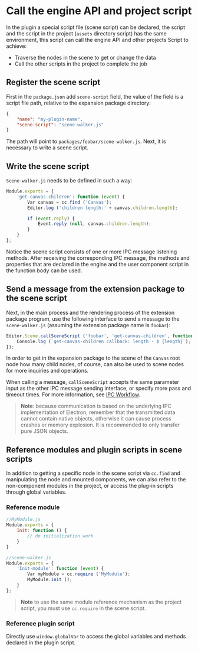 # Call the engine API and project script

In the plugin a special script file (scene script) can be declared, the script and the script in the project (`assets` directory script) has the same environment, this script can call the engine API and other projects Script to achieve:

- Traverse the nodes in the scene to get or change the data
- Call the other scripts in the project to complete the job

## Register the scene script

First in the `package.json` add `scene-script` field, the value of the field is a script file path, relative to the expansion package directory:

```Json
{
    "name": "my-plugin-name",
    "scene-script": "scene-walker.js"
}
```

The path will point to `packages/foobar/scene-walker.js`. Next, it is necessary to write a scene script.

## Write the scene script

`Scene-walker.js` needs to be defined in such a way:

```js 
Module.exports = {
    'get-canvas-children': function (event) {
        Var canvas = cc.find ('Canvas');
        Editor.log ('children length:' + canvas.children.length);

        If (event.reply) {
            Event.reply (null, canvas.children.length);
        }
    }
};
```

Notice the scene script consists of one or more IPC message listening methods. After receiving the corresponding IPC message, the methods and properties that are declared in the engine  and the user component script in the function body can be used.

## Send a message from the extension package to the scene script

Next, in the main process and the rendering process of the extension package program, use the following interface to send a message to the `scene-walker.js` (assuming the extension package name is `foobar`):

```js
Editor.Scene.callSceneScript ('foobar', 'get-canvas-children', function (err, length) {
    Console.log (`get-canvas-children callback: length - $ {length}`);
});
```

In order to get in the expansion package to the scene of the `Canvas` root node how many child nodes, of course, can also be used to scene nodes for more inquiries and operations.

When calling a message, `callSceneScript` accepts the same parameter input as the other IPC message sending interface, or specify more pass and timeout times. For more information, see [IPC Workflow](ipc-workflow.md).

> **Note**: because communication is based on the underlying IPC implementation of Electron, remember that the transmitted data cannot contain native objects, otherwise it can cause process crashes or memory explosion. It is recommended to only transfer pure JSON objects.

## Reference modules and plugin scripts in scene scripts

In addition to getting a specific node in the scene script via `cc.find` and manipulating the node and mounted components, we can also refer to the non-component modules in the project, or access the plug-in scripts through global variables.

### Reference module

```js
//MyModule.js
Module.exports = {
    Init: function () {
        // do initialization work
    }
}

//scene-walker.js
Module.exports = {
    'Init-module': function (event) {
        Var myModule = cc.require ('MyModule');
        MyModule.init ();
    }
};
```

> **Note** to use the same module reference mechanism as the project script, you must use `cc.require` in the scene script.

### Reference plugin script

Directly use `window.globalVar` to access the global variables and methods declared in the plugin script.
